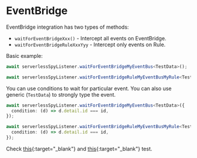 # EventBridge

EventBridge integration has two types of methods:
 - `waitForEventBridgeXxx()` - Intercept all events on EventBridge.
 - `waitForEventBridgeRuleXxxYyy` - Intercept only events on Rule.

Basic example:

```typescript
await serverlessSpyListener.waitForEventBridgeMyEventBus<TestData>();

await serverlessSpyListener.waitForEventBridgeRuleMyEventBusMyRule<TestData>();
```

You can use conditions to wait for particular event. You can also use generic (`TestData`) to strongly type the event.

```typescript     
await serverlessSpyListener.waitForEventBridgeMyEventBus<TestData>({
  condition: (d) => d.detail.id === id,
});

await serverlessSpyListener.waitForEventBridgeRuleMyEventBusMyRule<TestData>({
  condition: (d) => d.detail.id === id,
});
```
Check [this](https://github.com/ServerlessLife/serverless-spy/blob/main/test/cdk/test/eventBridgeToLambda.test.ts){:target="_blank"} and 
[this](https://github.com/ServerlessLife/serverless-spy/blob/main/test/cdk/test/lambdaToEventBridge.test.ts){:target="_blank"} test.